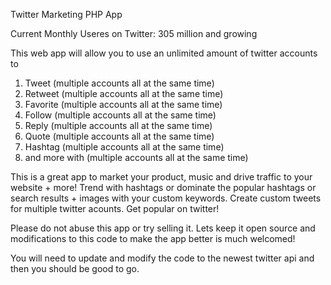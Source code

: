 Twitter Marketing PHP App

Current Monthly Useres on Twitter: 305 million and growing



This web app will allow you to use an unlimited amount of twitter accounts to 

1. Tweet (multiple accounts all at the same time) 
2. Retweet (multiple accounts all at the same time) 
3. Favorite (multiple accounts all at the same time) 
4. Follow (multiple accounts all at the same time) 
5. Reply (multiple accounts all at the same time) 
6. Quote (multiple accounts all at the same time) 
7. Hashtag (multiple accounts all at the same time) 
8. and more with (multiple accounts all at the same time) 

This is a great app to market your product, music and drive traffic to your website + more!
Trend with hashtags or dominate the popular hashtags or search results + images with your custom keywords.
Create custom tweets for multiple twitter acounts. Get popular on twitter!

Please do not abuse this app or try selling it. Lets keep it open source and modifications to this code to make the app better is much welcomed!

You will need to update and modify the code to the newest twitter api and then you should be good to go.

